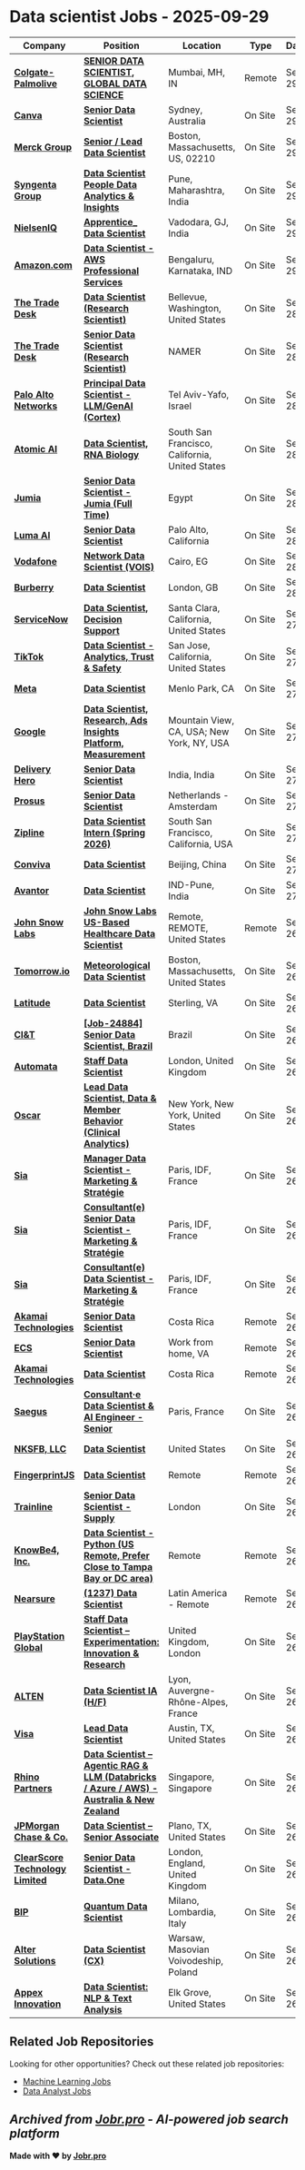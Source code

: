 # Data scientist Jobs - 2025-09-29

| Company | Position | Location | Type | Date |
| ------- | -------- | -------- | ---- | ------ |
| **[Colgate-Palmolive](https://www.colgatepalmolive.com/)** | **[SENIOR DATA SCIENTIST, GLOBAL DATA SCIENCE](https://jobr.pro/job/28906241/senior-data-scientist-global-data-science?utm_source=github&utm_medium=repo&utm_campaign=github-data-science-jobs)** | Mumbai, MH, IN | Remote | Sep 29 |
| **[Canva](https://www.canva.com)** | **[Senior Data Scientist](https://jobr.pro/job/28905577/senior-data-scientist?utm_source=github&utm_medium=repo&utm_campaign=github-data-science-jobs)** | Sydney, Australia | On Site | Sep 29 |
| **[Merck Group](https://www.merckgroup.com/)** | **[Senior / Lead Data Scientist](https://jobr.pro/job/28902415/senior-lead-data-scientist?utm_source=github&utm_medium=repo&utm_campaign=github-data-science-jobs)** | Boston, Massachusetts, US, 02210 | On Site | Sep 29 |
| **[Syngenta Group](https://www.syngenta.com)** | **[Data Scientist People Data Analytics & Insights](https://jobr.pro/job/28907164/data-scientist-people-data-analytics-insights?utm_source=github&utm_medium=repo&utm_campaign=github-data-science-jobs)** | Pune, Maharashtra, India | On Site | Sep 29 |
| **[NielsenIQ](https://nielseniq.com)** | **[Apprentice_ Data Scientist](https://jobr.pro/job/28906151/apprentice-data-scientist?utm_source=github&utm_medium=repo&utm_campaign=github-data-science-jobs)** | Vadodara, GJ, India | On Site | Sep 29 |
| **[Amazon.com](https://www.amazon.com/)** | **[Data Scientist - AWS Professional Services](https://jobr.pro/job/28897530/data-scientist-aws-professional-services?utm_source=github&utm_medium=repo&utm_campaign=github-data-science-jobs)** | Bengaluru, Karnataka, IND | On Site | Sep 29 |
| **[The Trade Desk](https://www.thetradedesk.com/)** | **[Data Scientist (Research Scientist)](https://jobr.pro/job/28900834/data-scientist-research-scientist?utm_source=github&utm_medium=repo&utm_campaign=github-data-science-jobs)** | Bellevue, Washington, United States | On Site | Sep 28 |
| **[The Trade Desk](https://www.thetradedesk.com/)** | **[Senior Data Scientist (Research Scientist)](https://jobr.pro/job/28900835/senior-data-scientist-research-scientist?utm_source=github&utm_medium=repo&utm_campaign=github-data-science-jobs)** | NAMER | On Site | Sep 28 |
| **[Palo Alto Networks](https://www.paloaltonetworks.com)** | **[Principal Data Scientist - LLM/GenAI (Cortex)](https://jobr.pro/job/28897081/principal-data-scientist-llmgenai-cortex?utm_source=github&utm_medium=repo&utm_campaign=github-data-science-jobs)** | Tel Aviv-Yafo, Israel | On Site | Sep 28 |
| **[Atomic AI](https://atomic.ai/)** | **[Data Scientist, RNA Biology](https://jobr.pro/job/28898376/data-scientist-rna-biology?utm_source=github&utm_medium=repo&utm_campaign=github-data-science-jobs)** | South San Francisco, California, United States | On Site | Sep 28 |
| **[Jumia](https://www.jumia.com/)** | **[Senior Data Scientist - Jumia (Full Time)](https://jobr.pro/job/28898172/senior-data-scientist-jumia-full-time?utm_source=github&utm_medium=repo&utm_campaign=github-data-science-jobs)** | Egypt | On Site | Sep 28 |
| **[Luma AI](https://lumalabs.ai/)** | **[Senior Data Scientist](https://jobr.pro/job/28897920/senior-data-scientist?utm_source=github&utm_medium=repo&utm_campaign=github-data-science-jobs)** | Palo Alto, California | On Site | Sep 28 |
| **[Vodafone](https://www.vodafone.com)** | **[Network Data Scientist (VOIS)](https://jobr.pro/job/28900467/network-data-scientist-vois?utm_source=github&utm_medium=repo&utm_campaign=github-data-science-jobs)** | Cairo, EG | On Site | Sep 28 |
| **[Burberry](https://www.burberry.com)** | **[Data Scientist](https://jobr.pro/job/28908703/data-scientist?utm_source=github&utm_medium=repo&utm_campaign=github-data-science-jobs)** | London, GB | On Site | Sep 28 |
| **[ServiceNow](https://www.servicenow.com)** | **[Data Scientist, Decision Support](https://jobr.pro/job/28896768/data-scientist-decision-support?utm_source=github&utm_medium=repo&utm_campaign=github-data-science-jobs)** | Santa Clara, California, United States | On Site | Sep 27 |
| **[TikTok](https://www.tiktok.com/)** | **[Data Scientist - Analytics, Trust & Safety](https://jobr.pro/job/28874016/data-scientist-analytics-trust-safety?utm_source=github&utm_medium=repo&utm_campaign=github-data-science-jobs)** | San Jose, California, United States | On Site | Sep 27 |
| **[Meta](https://www.meta.com/)** | **[Data Scientist](https://jobr.pro/job/28871130/data-scientist?utm_source=github&utm_medium=repo&utm_campaign=github-data-science-jobs)** | Menlo Park, CA | On Site | Sep 27 |
| **[Google](https://www.google.com/)** | **[Data Scientist, Research, Ads Insights Platform, Measurement](https://jobr.pro/job/28870628/data-scientist-research-ads-insights-platform-measurement?utm_source=github&utm_medium=repo&utm_campaign=github-data-science-jobs)** | Mountain View, CA, USA; New York, NY, USA | On Site | Sep 27 |
| **[Delivery Hero](https://www.deliveryhero.com)** | **[Senior Data Scientist](https://jobr.pro/job/28875210/senior-data-scientist?utm_source=github&utm_medium=repo&utm_campaign=github-data-science-jobs)** | India, India | On Site | Sep 27 |
| **[Prosus](https://www.prosus.com/)** | **[Senior Data Scientist](https://jobr.pro/job/28850374/senior-data-scientist?utm_source=github&utm_medium=repo&utm_campaign=github-data-science-jobs)** | Netherlands - Amsterdam | On Site | Sep 27 |
| **[Zipline](https://www.flyzipline.com/)** | **[Data Scientist Intern (Spring 2026)](https://jobr.pro/job/28840989/data-scientist-intern-spring-2026?utm_source=github&utm_medium=repo&utm_campaign=github-data-science-jobs)** | South San Francisco, California, USA | On Site | Sep 27 |
| **[Conviva](https://www.conviva.com/)** | **[Data Scientist](https://jobr.pro/job/28849096/data-scientist?utm_source=github&utm_medium=repo&utm_campaign=github-data-science-jobs)** | Beijing, China | On Site | Sep 27 |
| **[Avantor](https://avantorsciences.com/)** | **[Data Scientist](https://jobr.pro/job/28896125/data-scientist?utm_source=github&utm_medium=repo&utm_campaign=github-data-science-jobs)** | IND-Pune, India | On Site | Sep 27 |
| **[John Snow Labs](https://www.johnsnowlabs.com/)** | **[John Snow Labs US-Based Healthcare Data Scientist](https://jobr.pro/job/28832434/john-snow-labs-us-based-healthcare-data-scientist?utm_source=github&utm_medium=repo&utm_campaign=github-data-science-jobs)** | Remote, REMOTE, United States | Remote | Sep 26 |
| **[Tomorrow.io](https://www.tomorrow.io/)** | **[Meteorological Data Scientist](https://jobr.pro/job/28837561/meteorological-data-scientist?utm_source=github&utm_medium=repo&utm_campaign=github-data-science-jobs)** | Boston, Massachusetts, United States | On Site | Sep 26 |
| **[Latitude](https://www.latitudeinc.net)** | **[Data Scientist](https://jobr.pro/job/28842496/data-scientist?utm_source=github&utm_medium=repo&utm_campaign=github-data-science-jobs)** | Sterling, VA | On Site | Sep 26 |
| **[CI&T](https://ciandt.com/)** | **[\[Job-24884\] Senior Data Scientist, Brazil](https://jobr.pro/job/28841429/job-24884-senior-data-scientist-brazil?utm_source=github&utm_medium=repo&utm_campaign=github-data-science-jobs)** | Brazil | On Site | Sep 26 |
| **[Automata](https://www.automata.tech)** | **[Staff Data Scientist](https://jobr.pro/job/28873666/staff-data-scientist?utm_source=github&utm_medium=repo&utm_campaign=github-data-science-jobs)** | London, United Kingdom | On Site | Sep 26 |
| **[Oscar](https://www.hioscar.com/)** | **[Lead Data Scientist, Data & Member Behavior (Clinical Analytics)](https://jobr.pro/job/28845601/lead-data-scientist-data-member-behavior-clinical-analytics?utm_source=github&utm_medium=repo&utm_campaign=github-data-science-jobs)** | New York, New York, United States | On Site | Sep 26 |
| **[Sia](https://www.sia-partners.com)** | **[Manager Data Scientist - Marketing & Stratégie](https://jobr.pro/job/28832446/manager-data-scientist-marketing-strategie?utm_source=github&utm_medium=repo&utm_campaign=github-data-science-jobs)** | Paris, IDF, France | On Site | Sep 26 |
| **[Sia](https://www.sia-partners.com)** | **[Consultant(e) Senior Data Scientist - Marketing & Stratégie](https://jobr.pro/job/28832447/consultante-senior-data-scientist-marketing-strategie?utm_source=github&utm_medium=repo&utm_campaign=github-data-science-jobs)** | Paris, IDF, France | On Site | Sep 26 |
| **[Sia](https://www.sia-partners.com)** | **[Consultant(e) Data Scientist - Marketing & Stratégie](https://jobr.pro/job/28832449/consultante-data-scientist-marketing-strategie?utm_source=github&utm_medium=repo&utm_campaign=github-data-science-jobs)** | Paris, IDF, France | On Site | Sep 26 |
| **[Akamai Technologies](https://www.akamai.com/)** | **[Senior Data Scientist](https://jobr.pro/job/28869731/senior-data-scientist?utm_source=github&utm_medium=repo&utm_campaign=github-data-science-jobs)** | Costa Rica | Remote | Sep 26 |
| **[ECS](https://ecstech.com/)** | **[Senior Data Scientist](https://jobr.pro/job/28818302/senior-data-scientist?utm_source=github&utm_medium=repo&utm_campaign=github-data-science-jobs)** | Work from home, VA | Remote | Sep 26 |
| **[Akamai Technologies](https://www.akamai.com/)** | **[Data Scientist](https://jobr.pro/job/28869726/data-scientist?utm_source=github&utm_medium=repo&utm_campaign=github-data-science-jobs)** | Costa Rica | Remote | Sep 26 |
| **[Saegus](https://www.saegus.com/)** | **[Consultant·e Data Scientist & AI Engineer - Senior](https://jobr.pro/job/28873588/consultante-data-scientist-ai-engineer-senior?utm_source=github&utm_medium=repo&utm_campaign=github-data-science-jobs)** | Paris, France | On Site | Sep 26 |
| **[NKSFB, LLC](https://www.nksfb.com/)** | **[Data Scientist](https://jobr.pro/job/28885533/data-scientist?utm_source=github&utm_medium=repo&utm_campaign=github-data-science-jobs)** | United States | On Site | Sep 26 |
| **[FingerprintJS](https://fingerprintjs.com/)** | **[Data Scientist](https://jobr.pro/job/28838658/data-scientist?utm_source=github&utm_medium=repo&utm_campaign=github-data-science-jobs)** | Remote | Remote | Sep 26 |
| **[Trainline](https://www.thetrainline.com/)** | **[Senior Data Scientist - Supply](https://jobr.pro/job/28845111/senior-data-scientist-supply?utm_source=github&utm_medium=repo&utm_campaign=github-data-science-jobs)** | London | On Site | Sep 26 |
| **[KnowBe4, Inc.](https://www.knowbe4.com/)** | **[Data Scientist - Python (US Remote, Prefer Close to Tampa Bay or DC area)](https://jobr.pro/job/28836885/data-scientist-python-us-remote-prefer-close-to-tampa-bay-or-dc-area?utm_source=github&utm_medium=repo&utm_campaign=github-data-science-jobs)** | Remote | Remote | Sep 26 |
| **[Nearsure](https://www.nearsure.com/)** | **[(1237) Data Scientist](https://jobr.pro/job/28837215/1237-data-scientist?utm_source=github&utm_medium=repo&utm_campaign=github-data-science-jobs)** | Latin America - Remote | Remote | Sep 26 |
| **[PlayStation Global](https://www.playstation.com/)** | **[Staff Data Scientist – Experimentation: Innovation & Research](https://jobr.pro/job/28848939/staff-data-scientist-experimentation-innovation-research?utm_source=github&utm_medium=repo&utm_campaign=github-data-science-jobs)** | United Kingdom, London | On Site | Sep 26 |
| **[ALTEN](https://www.alten.com/)** | **[Data Scientist IA (H/F)](https://jobr.pro/job/28832462/data-scientist-ia-hf?utm_source=github&utm_medium=repo&utm_campaign=github-data-science-jobs)** | Lyon, Auvergne-Rhône-Alpes, France | On Site | Sep 26 |
| **[Visa](https://visa.com)** | **[Lead Data Scientist](https://jobr.pro/job/28832464/lead-data-scientist?utm_source=github&utm_medium=repo&utm_campaign=github-data-science-jobs)** | Austin, TX, United States | On Site | Sep 26 |
| **[Rhino Partners](https://www.rhino-partners.com/)** | **[Data Scientist – Agentic RAG & LLM (Databricks / Azure / AWS) - Australia & New Zealand](https://jobr.pro/job/28807247/data-scientist-agentic-rag-llm-databricks-azure-aws-australia-new-zealand?utm_source=github&utm_medium=repo&utm_campaign=github-data-science-jobs)** | Singapore, Singapore | On Site | Sep 26 |
| **[JPMorgan Chase & Co.](https://www.jpmorganchase.com/)** | **[Data Scientist – Senior Associate](https://jobr.pro/job/28875858/data-scientist-senior-associate?utm_source=github&utm_medium=repo&utm_campaign=github-data-science-jobs)** | Plano, TX, United States | On Site | Sep 26 |
| **[ClearScore Technology Limited](https://www.clearscore.com/)** | **[Senior Data Scientist - Data.One](https://jobr.pro/job/28851102/senior-data-scientist-dataone?utm_source=github&utm_medium=repo&utm_campaign=github-data-science-jobs)** | London, England, United Kingdom | On Site | Sep 26 |
| **[BIP](https://www.bip-group.com/)** | **[Quantum Data Scientist](https://jobr.pro/job/28806606/quantum-data-scientist?utm_source=github&utm_medium=repo&utm_campaign=github-data-science-jobs)** | Milano, Lombardia, Italy | On Site | Sep 26 |
| **[Alter Solutions](https://www.alter-solutions.com/)** | **[Data Scientist (CX)](https://jobr.pro/job/28832469/data-scientist-cx?utm_source=github&utm_medium=repo&utm_campaign=github-data-science-jobs)** | Warsaw, Masovian Voivodeship, Poland | On Site | Sep 26 |
| **[Appex Innovation](https://www.appexinnovation.com)** | **[Data Scientist: NLP & Text Analysis](https://jobr.pro/job/28801178/data-scientist-nlp-text-analysis?utm_source=github&utm_medium=repo&utm_campaign=github-data-science-jobs)** | Elk Grove, United States | On Site | Sep 26 |

## Related Job Repositories

Looking for other opportunities? Check out these related job repositories:

- [Machine Learning Jobs](https://github.com/jobs-jobr-pro/Machine-Learning-Jobs)
- [Data Analyst Jobs](https://github.com/jobs-jobr-pro/Data-Analyst-Jobs)



*Archived from [Jobr.pro](https://jobr.pro?utm_source=github&utm_medium=repo&utm_campaign=github-data-science-jobs) - AI-powered job search platform*
---

**Made with ❤️ by [Jobr.pro](https://jobr.pro?utm_source=github&utm_medium=repo&utm_campaign=github-data-science-jobs)**